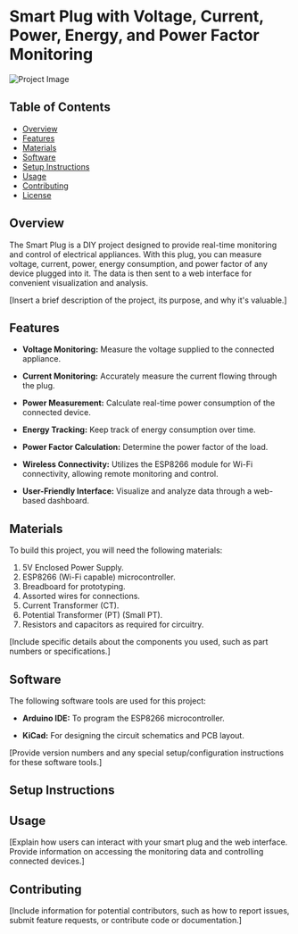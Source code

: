 # Smart Plug with Voltage, Current, Power, Energy, and Power Factor Monitoring

![Project Image](insert_image_url_here)

## Table of Contents

- [Overview](#overview)
- [Features](#features)
- [Materials](#materials)
- [Software](#software)
- [Setup Instructions](#setup-instructions)
- [Usage](#usage)
- [Contributing](#contributing)
- [License](#license)

## Overview

The Smart Plug is a DIY project designed to provide real-time monitoring and control of electrical appliances. With this plug, you can measure voltage, current, power, energy consumption, and power factor of any device plugged into it. The data is then sent to a web interface for convenient visualization and analysis.

[Insert a brief description of the project, its purpose, and why it's valuable.]

## Features

- **Voltage Monitoring:** Measure the voltage supplied to the connected appliance.

- **Current Monitoring:** Accurately measure the current flowing through the plug.

- **Power Measurement:** Calculate real-time power consumption of the connected device.

- **Energy Tracking:** Keep track of energy consumption over time.

- **Power Factor Calculation:** Determine the power factor of the load.

- **Wireless Connectivity:** Utilizes the ESP8266 module for Wi-Fi connectivity, allowing remote monitoring and control.

- **User-Friendly Interface:** Visualize and analyze data through a web-based dashboard.

## Materials

To build this project, you will need the following materials:

1. 5V Enclosed Power Supply.
2. ESP8266 (Wi-Fi capable) microcontroller.
3. Breadboard for prototyping.
4. Assorted wires for connections.
5. Current Transformer (CT).
6. Potential Transformer (PT) (Small PT).
7. Resistors and capacitors as required for circuitry.

[Include specific details about the components you used, such as part numbers or specifications.]

## Software

The following software tools are used for this project:

- **Arduino IDE:** To program the ESP8266 microcontroller.

- **KiCad:** For designing the circuit schematics and PCB layout.

[Provide version numbers and any special setup/configuration instructions for these software tools.]

## Setup Instructions



## Usage

[Explain how users can interact with your smart plug and the web interface. Provide information on accessing the monitoring data and controlling connected devices.]

## Contributing

[Include information for potential contributors, such as how to report issues, submit feature requests, or contribute code or documentation.]


